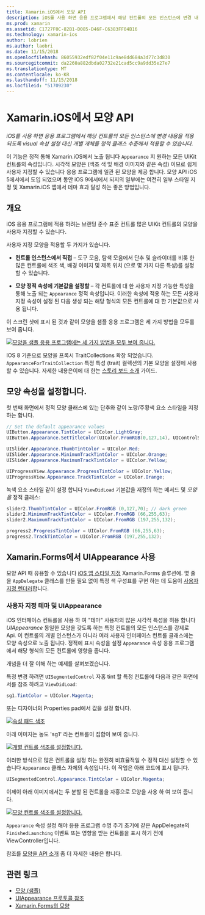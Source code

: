 ```yaml
---
title: Xamarin.iOS에서 모양 API
description: iOS를 사용 하면 응용 프로그램에서 해당 컨트롤의 모든 인스턴스에 변경 내용을 적용 되도록 visual 속성 설정 대신 개별 개체를 정적 클래스 수준에서 적용할 수 있습니다.
ms.prod: xamarin
ms.assetid: C1727F0C-82B1-D085-D46F-C6383FF04B16
ms.technology: xamarin-ios
author: lobrien
ms.author: laobri
ms.date: 11/15/2018
ms.openlocfilehash: 86055932edf82f04e11c9ae8dd684a3d77c3d830
ms.sourcegitcommit: da2260a882dbda02732e21cad5cc9a9dd35e27e7
ms.translationtype: MT
ms.contentlocale: ko-KR
ms.lasthandoff: 11/15/2018
ms.locfileid: "51709230"
---
```

# <a name="appearance-api-in-xamarinios"></a>Xamarin.iOS에서 모양 API

_iOS를 사용 하면 응용 프로그램에서 해당 컨트롤의 모든 인스턴스에 변경 내용을 적용 되도록 visual 속성 설정 대신 개별 개체를 정적 클래스 수준에서 적용할 수 있습니다._

이 기능은 정적 통해 Xamarin.iOS에서 노출 됩니다 `Appearance` 지 원하는 모든 UIKit 컨트롤의 속성입니다. 시각적 모양은 (색조 색 및 배경 이미지와 같은 속성) 이므로 쉽게 사용자 지정할 수 있습니다 응용 프로그램에 일관 된 모양을 제공 합니다. 모양 API iOS 5에서에서 도입 되었으며 동안 iOS 9에서에서 되지의 일부에는 여전히 일부 스타일 지정 및 Xamarin.iOS 앱에서 테마 효과 달성 하는 좋은 방법입니다.

## <a name="overview"></a>개요

iOS 응용 프로그램에 적용 하려는 브랜딩 준수 표준 컨트롤 많은 UIKit 컨트롤의 모양을 사용자 지정할 수 있습니다.

사용자 지정 모양을 적용할 두 가지가 있습니다.

- **컨트롤 인스턴스에서 직접** – 도구 모음, 탐색 모음에서 단추 및 슬라이더를 비롯 한 많은 컨트롤에 색조 색, 배경 이미지 및 제목 위치 (으로 몇 가지 다른 특성)를 설정할 수 있습니다.

- **모양 정적 속성에 기본값을 설정할** – 각 컨트롤에 대 한 사용자 지정 가능한 특성을 통해 노출 되는 `Appearance` 정적 속성입니다. 이러한 속성에 적용 하는 모든 사용자 지정 속성이 설정 된 다음 생성 되는 해당 형식의 모든 컨트롤에 대 한 기본값으로 사용 됩니다.

이 스크린 샷에 표시 된 것과 같이 모양을 샘플 응용 프로그램은 세 가지 방법을 모두를 보여 줍니다.

[![](introduction-to-the-appearance-api-images/appearance01-sml.png "모양을 샘플 응용 프로그램에는 세 가지 방법을 모두 보여 줍니다.")](introduction-to-the-appearance-api-images/appearance01.png#lightbox)

IOS 8 기준으로 모양을 프록시 TraitCollections 확장 되었습니다.
 `AppearanceForTraitCollection` 특정 특성 (trait) 컬렉션의 기본 모양을 설정에 사용할 수 있습니다. 자세한 내용은이에 대 한는 [스토리 보드 소개](~/ios/user-interface/storyboards/unified-storyboards.md) 가이드.

## <a name="setting-appearance-properties"></a>모양 속성을 설정합니다.

첫 번째 화면에서 정적 모양 클래스에 있는 단추와 같이 노랑/주황색 요소 스타일을 지정 하는 합니다.

```csharp
// Set the default appearance values
UIButton.Appearance.TintColor = UIColor.LightGray;
UIButton.Appearance.SetTitleColor(UIColor.FromRGB(0,127,14), UIControlState.Normal);

UISlider.Appearance.ThumbTintColor = UIColor.Red;
UISlider.Appearance.MinimumTrackTintColor = UIColor.Orange;
UISlider.Appearance.MaximumTrackTintColor = UIColor.Yellow;

UIProgressView.Appearance.ProgressTintColor = UIColor.Yellow;
UIProgressView.Appearance.TrackTintColor = UIColor.Orange;
```

녹색 요소 스타일 같이 설정 합니다 `ViewDidLoad` 기본값을 재정의 하는 메서드 및 *모양을* 정적 클래스:

```csharp
slider2.ThumbTintColor = UIColor.FromRGB (0,127,70); // dark green
slider2.MinimumTrackTintColor = UIColor.FromRGB (66,255,63);
slider2.MaximumTrackTintColor = UIColor.FromRGB (197,255,132);
```

```csharp
progress2.ProgressTintColor = UIColor.FromRGB (66,255,63);
progress2.TrackTintColor = UIColor.FromRGB (197,255,132);
```

## <a name="using-uiappearance-in-xamarinforms"></a>Xamarin.Forms에서 UIAppearance 사용

모양 API 때 유용할 수 있습니다 [iOS 앱 스타일 지정](~/xamarin-forms/platform/ios/theme.md#uiappearance) Xamarin.Forms 솔루션에. 몇 줄을 `AppDelegate` 클래스를 만들 필요 없이 특정 색 구성표를 구현 하는 데 도움이 [사용자 지정 렌더러](~/xamarin-forms/app-fundamentals/custom-renderer/index.md)합니다.

### <a name="custom-themes-and-uiappearance"></a>사용자 지정 테마 및 UIAppearance

iOS 인터페이스 컨트롤을 사용 하 여 "테마" 사용자의 많은 시각적 특성을 허용 합니다 *UIAppearance* 동일한 모양을 갖도록 하는 특정 컨트롤의 모든 인스턴스를 강제로 Api. 이 컨트롤의 개별 인스턴스가 아니라 여러 사용자 인터페이스 컨트롤 클래스에는 모양 속성으로 노출 됩니다. 정적에 표시 속성을 설정 `Appearance` 속성 응용 프로그램에서 해당 형식의 모든 컨트롤에 영향을 줍니다.

개념을 더 잘 이해 하는 예제를 살펴보겠습니다.

특정 변경 하려면 `UISegmentedControl` 자홍 tint 할 특정 컨트롤에 다음과 같은 화면에서를 참조 하려고 `ViewDidLoad`:

```csharp
sg1.TintColor = UIColor.Magenta;
```

또는 디자이너의 Properties pad에서 값을 설정 합니다. 

[![](introduction-to-the-appearance-api-images/propertiespadtint.png "속성 패드 색조")](introduction-to-the-appearance-api-images/propertiespadtint.png#lightbox)

아래 이미지는 농도 'sg1' 라는 컨트롤이 집합이 보여 줍니다.

[![](introduction-to-the-appearance-api-images/image53.png "개별 컨트롤 색조를 설정합니다.")](introduction-to-the-appearance-api-images/image53.png#lightbox)

이러한 방식으로 많은 컨트롤을 설정 하는 완전히 비효율적일 수 정적 대신 설정할 수 있습니다 `Appearance` 클래스 자체의 속성입니다. 이 작업은 아래 코드에 표시 됩니다.

```csharp
UISegmentedControl.Appearance.TintColor = UIColor.Magenta;
```

이제이 아래 이미지에서는 두 분할 된 컨트롤을 자홍으로 모양을 사용 하 여 보여 줍니다.

[![](introduction-to-the-appearance-api-images/image54.png "모양 컨트롤 색조를 설정합니다.")](introduction-to-the-appearance-api-images/image54.png#lightbox)

`Appearance` 속성 설정 해야 응용 프로그램 수명 주기 초기에 같은 AppDelegate의 `FinishedLaunching` 이벤트 또는 영향을 받는 컨트롤을 표시 하기 전에 ViewController입니다.

참조를 [모양을 API 소개](~/ios/user-interface/ios-ui/introduction-to-the-appearance-api.md) 좀 더 자세한 내용은 합니다.

## <a name="related-links"></a>관련 링크

- [모양 (샘플)](https://developer.xamarin.com/samples/monotouch/Appearance/)
- [UIAppearance 프로토콜 참조](https://developer.apple.com/library/ios/documentation/UIKit/Reference/UIAppearance_Protocol/)
- [Xamarin.Forms의 모양](~/xamarin-forms/platform/ios/theme.md#uiappearance)
